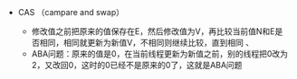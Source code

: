 - CAS （campare and swap）

	- 修改值之前把原来的值保存在E，然后修改值为V，再比较当前值N和E是否相同，相同就更新为新值V，不相同则继续比较，直到相同
、
	- ABA问题：原来的值是0，在当前线程更新为新值之前，别的线程把0改为2，又改回0，这时的0已经不是原来的0了，这就是ABA问题